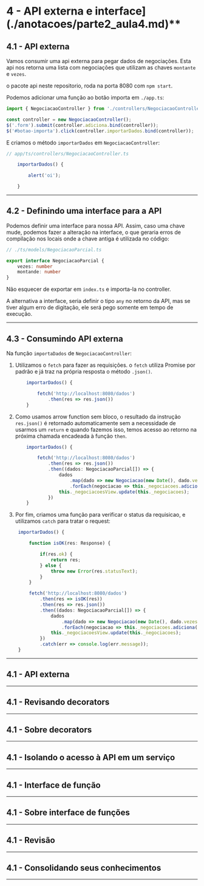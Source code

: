 # 4 - API externa e interface](./anotacoes/parte2_aula4.md)**

## 4.1 - API externa

Vamos consumir uma api externa para pegar dados de negociações.
Esta api nos retorna uma lista com negociações que utilizam as chaves `montante` e `vezes`.

o pacote api neste repositorio, roda na porta 8080 com `npm start`.

Podemos adicionar uma função ao botão importa em  `./app.ts`:

```ts
import { NegociacaoController } from './controllers/NegociacaoController';

const controller = new NegociacaoController();
$('.form').submit(controller.adiciona.bind(controller));
$('#botao-importa').click(controller.importarDados.bind(controller));
```

E criamos o método  `importarDados` em `NegociacaoController`:
```ts
// app/ts/controllers/NegociacaoController.ts

    importarDados() {

        alert('oi');

    }
```

---
## 4.2 - Definindo uma interface para a API

Podemos definir uma interface para nossa API. Assim, caso uma chave mude, podemos fazer a alteração na interface, o que geraria erros de compilação nos locais onde a chave antiga é utilizada no código:

```ts
// ./ts/models/NegociacaoParcial.ts

export interface NegociacaoParcial {
    vezes: number
    montande: number
}
```

Não esquecer de exportar em `index.ts` e importa-la no controller.

A alternativa a interface, seria definir o tipo `any` no retorno da API, mas se tiver algum erro de digitação, ele será pego somente em tempo de execução.

---
## 4.3 - Consumindo API externa

Na função `importaDados` de `NegociacaoController`:

1. Utilizamos o `fetch` para fazer as requisições. o `fetch` utiliza Promise por padrão e já traz na própria resposta o método `.json()`. 
    ```ts
        importarDados() {

            fetch('http://localhost:8080/dados')
                .then(res => res.json())   
        }
    ```
3. Como usamos arrow function sem bloco, o resultado da instrução `res.json()` é retornado automaticamente sem a necessidade de usarmos um `return` e quando fazemos isso, temos acesso ao retorno na próxima chamada encadeada à função `then`.
    ```ts
        importarDados() {

            fetch('http://localhost:8080/dados')
                .then(res => res.json())
                .then((dados: NegociacaoParcial[]) => {
                    dados
                        .map(dado => new Negociacao(new Date(), dado.vezes, dado.montante))
                        .forEach(negociacao => this._negociacoes.adiciona(negociacao));
                    this._negociacoesView.update(this._negociacoes);
                })
        }
    ```

1. Por fim, criamos uma função para verificar o status da requisicao, e utilizamos `catch` para tratar o request:
   ```ts
    importarDados() {

        function isOK(res: Response) {

            if(res.ok) {
                return res;
            } else {
                throw new Error(res.statusText);
            }
        }

        fetch('http://localhost:8080/dados')
            .then(res => isOK(res))
            .then(res => res.json())
            .then((dados: NegociacaoParcial[]) => {
                dados
                    .map(dado => new Negociacao(new Date(), dado.vezes, dado.montante))
                    .forEach(negociacao => this._negociacoes.adiciona(negociacao));
                this._negociacoesView.update(this._negociacoes);
            })
            .catch(err => console.log(err.message));       
    }
   ```
---
## 4.1 - API externa


---
## 4.1 - Revisando decorators


---
## 4.1 - Sobre decorators


---
## 4.1 - Isolando o acesso à API em um serviço


---
## 4.1 - Interface de função


---
## 4.1 - Sobre interface de funções


---
## 4.1 - Revisão


---
## 4.1 - Consolidando seus conhecimentos


---